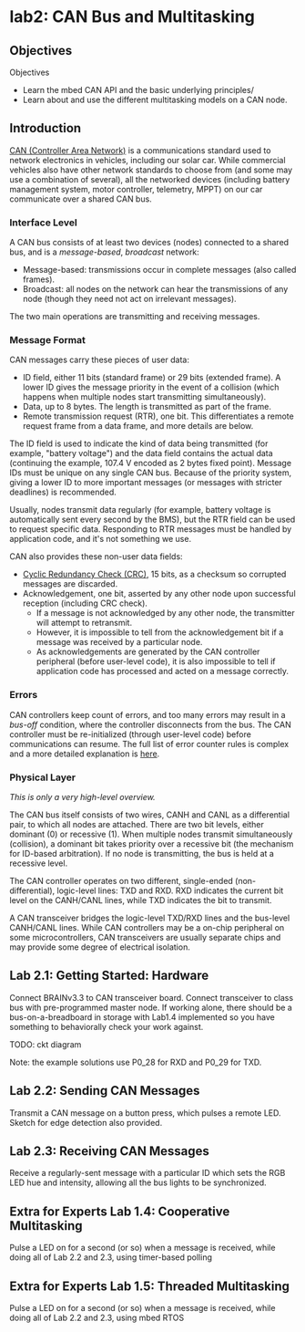 # lab2: CAN Bus and Multitasking

## Objectives
Objectives
- Learn the mbed CAN API and the basic underlying principles/
- Learn about and use the different multitasking models on a CAN node.

## Introduction
[CAN (Controller Area Network)](https://en.wikipedia.org/wiki/CAN_bus) is a communications standard used to network electronics in vehicles, including our solar car. While commercial vehicles also have other network standards to choose from (and some may use a combination of several), all the networked devices (including battery management system, motor controller, telemetry, MPPT) on our car communicate over a shared CAN bus.

### Interface Level
A CAN bus consists of at least two devices (nodes) connected to a shared bus, and is a _message-based_, _broadcast_ network:
- Message-based: transmissions occur in complete messages (also called frames).
- Broadcast: all nodes on the network can hear the transmissions of any node (though they need not act on irrelevant messages).

The two main operations are transmitting and receiving messages.

### Message Format
CAN messages carry these pieces of user data:
- ID field, either 11 bits (standard frame) or 29 bits (extended frame). A lower ID gives the message priority in the event of a collision (which happens when multiple nodes start transmitting simultaneously).
- Data, up to 8 bytes. The length is transmitted as part of the frame.
- Remote transmission request (RTR), one bit. This differentiates a remote request frame from a data frame, and more details are below.

The ID field is used to indicate the kind of data being transmitted (for example, "battery voltage") and the data field contains the actual data (continuing the example, 107.4 V encoded as 2 bytes fixed point). Message IDs must be unique on any single CAN bus. Because of the priority system, giving a lower ID to more important messages (or messages with stricter deadlines) is recommended.

Usually, nodes transmit data regularly (for example, battery voltage is automatically sent every second by the BMS), but the RTR field can be used to request specific data. Responding to RTR messages must be handled by application code, and it's not something we use.

CAN also provides these non-user data fields:
- [Cyclic Redundancy Check (CRC)](https://en.wikipedia.org/wiki/Cyclic_redundancy_check), 15 bits, as a checksum so corrupted messages are discarded.
- Acknowledgement, one bit, asserted by any other node upon successful reception (including CRC check).
  - If a message is not acknowledged by any other node, the transmitter will attempt to retransmit.
  - However, it is impossible to tell from the acknowledgement bit if a message was received by a particular node.
  - As acknowledgements are generated by the CAN controller peripheral (before user-level code), it is also impossible to tell if application code has processed and acted on a message correctly.

### Errors
CAN controllers keep count of errors, and too many errors may result in a _bus-off_ condition, where the controller disconnects from the bus. The CAN controller must be re-initialized (through user-level code) before communications can resume. The full list of error counter rules is complex and a more detailed explanation is [here](https://www.kvaser.com/about-can/the-can-protocol/can-error-handling/).

### Physical Layer
_This is only a very high-level overview._

The CAN bus itself consists of two wires, CANH and CANL as a differential pair, to which all nodes are attached. There are two bit levels, either dominant (0) or recessive (1). When multiple nodes transmit simultaneously (collision), a dominant bit takes priority over a recessive bit (the mechanism for ID-based arbitration). If no node is transmitting, the bus is held at a recessive level.

The CAN controller operates on two different, single-ended (non-differential), logic-level lines: TXD and RXD. RXD indicates the current bit level on the CANH/CANL lines, while TXD indicates the bit to transmit.

A CAN transceiver bridges the logic-level TXD/RXD lines and the bus-level CANH/CANL lines. While CAN controllers may be a on-chip peripheral on some microcontrollers, CAN transceivers are usually separate chips and may provide some degree of electrical isolation.

## Lab 2.1: Getting Started: Hardware
Connect BRAINv3.3 to CAN transceiver board.
Connect transceiver to class bus with pre-programmed master node. If working alone, there should be a bus-on-a-breadboard in storage with Lab1.4 implemented so you have something to behaviorally check your work against.

TODO: ckt diagram

Note: the example solutions use P0_28 for RXD and P0_29 for TXD.

## Lab 2.2: Sending CAN Messages
Transmit a CAN message on a button press, which pulses a remote LED. Sketch for edge detection also provided.

## Lab 2.3: Receiving CAN Messages
Receive a regularly-sent message with a particular ID which sets the RGB LED hue and intensity, allowing all the bus lights to be synchronized.

## Extra for Experts Lab 1.4: Cooperative Multitasking
Pulse a LED on for a second (or so) when a message is received, while doing all of Lab 2.2 and 2.3, using timer-based polling

## Extra for Experts Lab 1.5: Threaded Multitasking
Pulse a LED on for a second (or so) when a message is received, while doing all of Lab 2.2 and 2.3, using mbed RTOS
